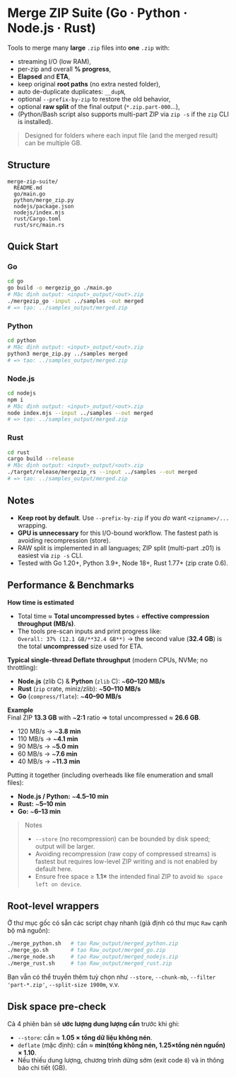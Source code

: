 # Merge ZIP Suite (Go · Python · Node.js · Rust)

Tools to merge many **large** `.zip` files into **one** `.zip` with:
- streaming I/O (low RAM),
- per-zip and overall **% progress**,
- **Elapsed** and **ETA**,
- keep original **root paths** (no extra nested folder),
- auto de-duplicate duplicates: `__dupN`,
- optional `--prefix-by-zip` to restore the old behavior,
- optional **raw split** of the final output (`*.zip.part-000`...),
- (Python/Bash script also supports multi-part ZIP via `zip -s` if the `zip` CLI is installed).

> Designed for folders where each input file (and the merged result) can be multiple GB.

## Structure
```
merge-zip-suite/
  README.md
  go/main.go
  python/merge_zip.py
  nodejs/package.json
  nodejs/index.mjs
  rust/Cargo.toml
  rust/src/main.rs
```

## Quick Start

### Go
```bash
cd go
go build -o mergezip_go ./main.go
# Mặc định output: <input>_output/<out>.zip
./mergezip_go -input ../samples -out merged
# => tạo: ../samples_output/merged.zip
```

### Python
```bash
cd python
# Mặc định output: <input>_output/<out>.zip
python3 merge_zip.py ../samples merged
# => tạo: ../samples_output/merged.zip
```

### Node.js
```bash
cd nodejs
npm i
# Mặc định output: <input>_output/<out>.zip
node index.mjs --input ../samples --out merged
# => tạo: ../samples_output/merged.zip
```

### Rust
```bash
cd rust
cargo build --release
# Mặc định output: <input>_output/<out>.zip
./target/release/mergezip_rs --input ../samples --out merged
# => tạo: ../samples_output/merged.zip
```

## Notes
- **Keep root by default**. Use `--prefix-by-zip` if you *do* want `<zipname>/...` wrapping.
- **GPU is unnecessary** for this I/O-bound workflow. The fastest path is avoiding recompression (store).
- RAW split is implemented in all languages; ZIP split (multi-part .z01) is easiest via `zip -s` CLI.
- Tested with Go 1.20+, Python 3.9+, Node 18+, Rust 1.77+ (zip crate 0.6).

## Performance & Benchmarks

**How time is estimated**

- Total time ≈ **Total uncompressed bytes** ÷ **effective compression throughput (MB/s)**.
- The tools pre-scan inputs and print progress like:  
  `Overall: 37% (12.1 GB/**32.4 GB**)` → the second value (**32.4 GB**) is the total **uncompressed** size used for ETA.

**Typical single-thread Deflate throughput** (modern CPUs, NVMe; no throttling):
- **Node.js** (zlib C) & **Python** (`zlib` C): ~**60–120 MB/s**
- **Rust** (`zip` crate, miniz/zlib): ~**50–110 MB/s**
- **Go** (`compress/flate`): ~**40–90 MB/s**

**Example**  
Final ZIP **13.3 GB** with ~**2:1** ratio ⇒ total uncompressed ≈ **26.6 GB**.

- 120 MB/s → ~**3.8 min**
- 110 MB/s → ~**4.1 min**
- 90  MB/s → ~**5.0 min**
- 60  MB/s → ~**7.6 min**
- 40  MB/s → ~**11.3 min**

Putting it together (including overheads like file enumeration and small files):
- **Node.js / Python:** ~**4.5–10 min**
- **Rust:** ~**5–10 min**
- **Go:** ~**6–13 min**

> Notes
> - `--store` (no recompression) can be bounded by disk speed; output will be larger.
> - Avoiding recompression (raw copy of compressed streams) is fastest but requires low-level ZIP writing and is not enabled by default here.
> - Ensure free space ≥ **1.1×** the intended final ZIP to avoid `No space left on device`.

## Root-level wrappers

Ở thư mục gốc có sẵn các script chạy nhanh (giả định có thư mục `Raw` cạnh bộ mã nguồn):
```bash
./merge_python.sh   # tạo Raw_output/merged_python.zip
./merge_go.sh       # tạo Raw_output/merged_go.zip
./merge_node.sh     # tạo Raw_output/merged_nodejs.zip
./merge_rust.sh     # tạo Raw_output/merged_rust.zip
```
Bạn vẫn có thể truyền thêm tuỳ chọn như `--store`, `--chunk-mb`, `--filter 'part-*.zip'`, `--split-size 1900m`, v.v.


## Disk space pre-check

Cả 4 phiên bản sẽ **ước lượng dung lượng cần** trước khi ghi:
- `--store`: cần ≈ **1.05 × tổng dữ liệu không nén**.
- `deflate` (mặc định): cần ≈ **min(tổng không nén, 1.25×tổng nén nguồn) × 1.10**.
- Nếu thiếu dung lượng, chương trình dừng sớm (exit code `8`) và in thông báo chi tiết (GB).
